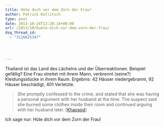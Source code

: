 ```yaml
---
title: Hüte dich vor dem Zorn der Frau!
author: Patrick Kollitsch
type: post
date: 2013-10-24T13:28:14+00:00
url: /2013/10/huete-dich-vor-dem-zorn-der-frau/
dsq_thread_id:
  - "3116625347"




---
```

Thailand ist das Land des Lächelns und der Überreaktionen. Beispiel gefällig? Eine Frau streitet mit ihrem Mann, verbrennt (seine?) Kleidungsstücke in ihrem Raum. Ergebnis: 42 Häuser niedergebrannt, 92 Häuser beschädigt, 401 Verletzte.

> She promptly confessed to the crime, and stated that she was having a personal argument with her husband at the time. The suspect said she burned some clothes inside their room and continued arguing with her husband later. [[Khaosod][1]]

Ich sage nur: Hüte dich vor dem Zorn der Frau!

 [1]: http://www.khaosod.co.th/en/view_newsonline.php?newsid=TVRNNE1qUXlPRFUyTUE9PQ==&sectionid=TURRd01BPT0=